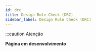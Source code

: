 ```yaml
---
id: drc
title: Design Rule Check (DRC)
sidebar_label: Design Rule Check (DRC)
---
```


:::caution Atenção

**Página em desenvolvimento**